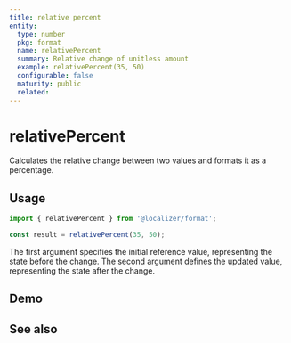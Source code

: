 ```yaml
---
title: relative percent
entity:
  type: number
  pkg: format
  name: relativePercent
  summary: Relative change of unitless amount
  example: relativePercent(35, 50)
  configurable: false
  maturity: public
  related:
---
```


# relativePercent <Package name="format"/>

Calculates the relative change between two values and formats it as a percentage.

## Usage

```typescript twoslash
import { relativePercent } from '@localizer/format';

const result = relativePercent(35, 50);
```

The first argument specifies the initial reference value, representing the state before the change. The second argument defines the updated value, representing the state after the change.

## Demo

<script setup>
  import { ref } from 'vue';
  import { NFormItem } from 'naive-ui/es/form';
  import { NInputNumber } from 'naive-ui/es/input-number';

  const reference = ref(35);
  const value = ref(50);
</script>

<EntityDemo :args="[reference, value]">
  <NFormItem label="Value before change">
    <NInputNumber clearable v-model:value="reference" />
  </NFormItem>
  <NFormItem label="Value after change">
    <NInputNumber clearable v-model:value="value" />
  </NFormItem>
</EntityDemo>

## See also

<Entities />
